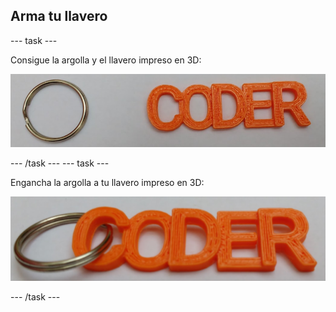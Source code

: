 ## Arma tu llavero

--- task ---

Consigue la argolla y el llavero impreso en 3D:

![captura de pantalla](images/coder-splitring-keyring.png)

--- /task --- --- task ---

Engancha la argolla a tu llavero impreso en 3D:

![captura de pantalla](images/coder-keyring.png)

--- /task ---	

